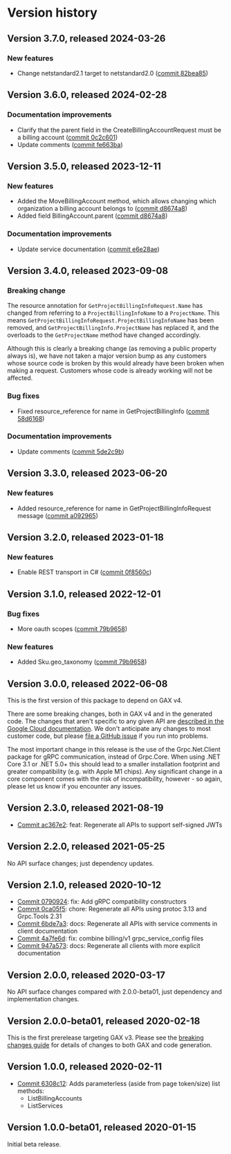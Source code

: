 # Version history

## Version 3.7.0, released 2024-03-26

### New features

- Change netstandard2.1 target to netstandard2.0 ([commit 82bea85](https://github.com/googleapis/google-cloud-dotnet/commit/82bea850661975b9750ac30753528cc9d2e05240))

## Version 3.6.0, released 2024-02-28

### Documentation improvements

- Clarify that the parent field in the CreateBillingAccountRequest must be a billing account ([commit 0c2c601](https://github.com/googleapis/google-cloud-dotnet/commit/0c2c6018b82fa49527b1b1108bc569cc4c9018c5))
- Update comments ([commit fe663ba](https://github.com/googleapis/google-cloud-dotnet/commit/fe663ba9a85fd347c4fd3a4fd554466dede34a7f))

## Version 3.5.0, released 2023-12-11

### New features

- Added the MoveBillingAccount method, which allows changing which organization a billing account belongs to ([commit d8674a8](https://github.com/googleapis/google-cloud-dotnet/commit/d8674a8ec8fed0314c4a0c557f05f47eb5139381))
- Added field BillingAccount.parent ([commit d8674a8](https://github.com/googleapis/google-cloud-dotnet/commit/d8674a8ec8fed0314c4a0c557f05f47eb5139381))

### Documentation improvements

- Update service documentation ([commit e6e28ae](https://github.com/googleapis/google-cloud-dotnet/commit/e6e28aea18f1fbd8d70e62eae8bbdc698e321565))
## Version 3.4.0, released 2023-09-08

### Breaking change

The resource annotation for `GetProjectBillingInfoRequest.Name` has changed from referring to a `ProjectBillingInfoName` to a `ProjectName`. This means `GetProjectBillingInfoRequest.ProjectBillingInfoName` has been removed, and `GetProjectBillingInfo.ProjectName` has replaced it, and the overloads to the `GetProjectName` method have changed accordingly.

Although this is clearly a breaking change (as removing a public property always is), we have not taken a major version bump as any customers whose source code is broken by this would already have been broken when making a request. Customers whose code is already working will not be affected.

### Bug fixes

- Fixed resource_reference for name in GetProjectBillingInfo ([commit 58d6168](https://github.com/googleapis/google-cloud-dotnet/commit/58d6168573e2039bae924d9a3e15ffe32aa38f0d))

### Documentation improvements

- Update comments ([commit 5de2c9b](https://github.com/googleapis/google-cloud-dotnet/commit/5de2c9b2badcd4b58642b12c5fa5413ed96be75f))

## Version 3.3.0, released 2023-06-20

### New features

- Added resource_reference for name in GetProjectBillingInfoRequest message ([commit a092965](https://github.com/googleapis/google-cloud-dotnet/commit/a092965c2e524581712dec037b73d2f3c0931abb))

## Version 3.2.0, released 2023-01-18

### New features

- Enable REST transport in C# ([commit 0f8560c](https://github.com/googleapis/google-cloud-dotnet/commit/0f8560c840725bf41bc060c8beecafc7d99f38eb))

## Version 3.1.0, released 2022-12-01

### Bug fixes

- More oauth scopes ([commit 79b9658](https://github.com/googleapis/google-cloud-dotnet/commit/79b965802715666be335a721886668bcbcd630dc))

### New features

- Added Sku.geo_taxonomy ([commit 79b9658](https://github.com/googleapis/google-cloud-dotnet/commit/79b965802715666be335a721886668bcbcd630dc))

## Version 3.0.0, released 2022-06-08

This is the first version of this package to depend on GAX v4.

There are some breaking changes, both in GAX v4 and in the generated
code. The changes that aren't specific to any given API are [described in the Google Cloud
documentation](https://cloud.google.com/dotnet/docs/reference/help/breaking-gax4).
We don't anticipate any changes to most customer code, but please [file a
GitHub issue](https://github.com/googleapis/google-cloud-dotnet/issues/new/choose)
if you run into problems.

The most important change in this release is the use of the Grpc.Net.Client package
for gRPC communication, instead of Grpc.Core. When using .NET Core 3.1 or .NET 5.0+
this should lead to a smaller installation footprint and greater compatibility (e.g.
with Apple M1 chips). Any significant change in a core component comes with the risk
of incompatibility, however - so again, please let us know if you encounter any
issues.


## Version 2.3.0, released 2021-08-19

- [Commit ac367e2](https://github.com/googleapis/google-cloud-dotnet/commit/ac367e2): feat: Regenerate all APIs to support self-signed JWTs

## Version 2.2.0, released 2021-05-25

No API surface changes; just dependency updates.

## Version 2.1.0, released 2020-10-12

- [Commit 0790924](https://github.com/googleapis/google-cloud-dotnet/commit/0790924): fix: Add gRPC compatibility constructors
- [Commit 0ca05f5](https://github.com/googleapis/google-cloud-dotnet/commit/0ca05f5): chore: Regenerate all APIs using protoc 3.13 and Grpc.Tools 2.31
- [Commit 6bde7a3](https://github.com/googleapis/google-cloud-dotnet/commit/6bde7a3): docs: Regenerate all APIs with service comments in client documentation
- [Commit 4a7fe6d](https://github.com/googleapis/google-cloud-dotnet/commit/4a7fe6d): fix: combine billing/v1 grpc_service_config files
- [Commit 947a573](https://github.com/googleapis/google-cloud-dotnet/commit/947a573): docs: Regenerate all clients with more explicit documentation

## Version 2.0.0, released 2020-03-17

No API surface changes compared with 2.0.0-beta01, just dependency
and implementation changes.

## Version 2.0.0-beta01, released 2020-02-18

This is the first prerelease targeting GAX v3. Please see the [breaking changes
guide](https://cloud.google.com/dotnet/docs/reference/help/breaking-gax2)
for details of changes to both GAX and code generation.

## Version 1.0.0, released 2020-02-11

- [Commit 6308c12](https://github.com/googleapis/google-cloud-dotnet/commit/6308c12): Adds parameterless (aside from page token/size) list methods:
  - ListBillingAccounts
  - ListServices

## Version 1.0.0-beta01, released 2020-01-15

Initial beta release.

